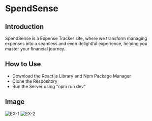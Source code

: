 # SpendSense
## Introduction
SpendSense is a Expense Tracker site, where we transform managing expenses into a seamless and even delightful experience, helping you master your financial journey.

## How to Use
- Download the React.js Library and Npm Package Manager
- Clone the Respository
- Run the Server using "npm run dev"

## Image
![EX-1](https://github.com/Sanchit71/Expense-Tracker/assets/102990660/9526b1dc-7022-465e-a566-9e1d4c38fa0f)
![EX-2](https://github.com/Sanchit71/Expense-Tracker/assets/102990660/c60efd7a-0a32-4eed-947d-3eef2fd40d3c)

